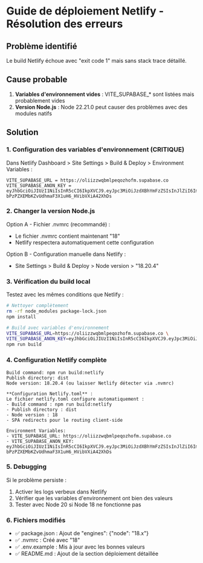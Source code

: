 # Guide de déploiement Netlify - Résolution des erreurs

## Problème identifié
Le build Netlify échoue avec "exit code 1" mais sans stack trace détaillé.

## Cause probable
1. **Variables d'environnement vides** : VITE_SUPABASE_* sont listées mais probablement vides
2. **Version Node.js** : Node 22.21.0 peut causer des problèmes avec des modules natifs

## Solution

### 1. Configuration des variables d'environnement (CRITIQUE)

Dans Netlify Dashboard > Site Settings > Build & Deploy > Environment Variables :

```
VITE_SUPABASE_URL = https://oliizzwqbmlpeqozhofm.supabase.co
VITE_SUPABASE_ANON_KEY = eyJhbGciOiJIUzI1NiIsInR5cCI6IkpXVCJ9.eyJpc3MiOiJzdXBhYmFzZSIsInJlZiI6Im9saWl6endxYm1scGVxb3pob2ZtIiwicm9sZSI6ImFub24iLCJpYXQiOjE3NTkzOTU5MzYsImV4cCI6MjA3NDk3MTkzNn0.G_E-bPzPZXEMbKZvUdhmaF3X1uH6_HVibVXiA42XhDs
```

### 2. Changer la version Node.js

Option A - Fichier .nvmrc (recommandé) :
- Le fichier .nvmrc contient maintenant "18"
- Netlify respectera automatiquement cette configuration

Option B - Configuration manuelle dans Netlify :
- Site Settings > Build & Deploy > Node version > "18.20.4"

### 3. Vérification du build local

Testez avec les mêmes conditions que Netlify :

```bash
# Nettoyer complètement
rm -rf node_modules package-lock.json
npm install

# Build avec variables d'environnement
VITE_SUPABASE_URL=https://oliizzwqbmlpeqozhofm.supabase.co \
VITE_SUPABASE_ANON_KEY=eyJhbGciOiJIUzI1NiIsInR5cCI6IkpXVCJ9.eyJpc3MiOiJzdXBhYmFzZSIsInJlZiI6Im9saWl6endxYm1scGVxb3pob2ZtIiwicm9sZSI6ImFub24iLCJpYXQiOjE3NTkzOTU5MzYsImV4cCI6MjA3NDk3MTkzNn0.G_E-bPzPZXEMbKZvUdhmaF3X1uH6_HVibVXiA42XhDs \
npm run build
```

### 4. Configuration Netlify complète

```
Build command: npm run build:netlify
Publish directory: dist
Node version: 18.20.4 (ou laisser Netlify détecter via .nvmrc)

**Configuration Netlify.toml** :
Le fichier netlify.toml configure automatiquement :
- Build command : npm run build:netlify
- Publish directory : dist  
- Node version : 18
- SPA redirects pour le routing client-side

Environment Variables:
- VITE_SUPABASE_URL: https://oliizzwqbmlpeqozhofm.supabase.co
- VITE_SUPABASE_ANON_KEY: eyJhbGciOiJIUzI1NiIsInR5cCI6IkpXVCJ9.eyJpc3MiOiJzdXBhYmFzZSIsInJlZiI6Im9saWl6endxYm1scGVxb3pob2ZtIiwicm9sZSI6ImFub24iLCJpYXQiOjE3NTkzOTU5MzYsImV4cCI6MjA3NDk3MTkzNn0.G_E-bPzPZXEMbKZvUdhmaF3X1uH6_HVibVXiA42XhDs
```

### 5. Debugging

Si le problème persiste :
1. Activer les logs verbeux dans Netlify
2. Vérifier que les variables d'environnement ont bien des valeurs
3. Tester avec Node 20 si Node 18 ne fonctionne pas

### 6. Fichiers modifiés

- ✅ package.json : Ajout de "engines": {"node": "18.x"}
- ✅ .nvmrc : Créé avec "18"
- ✅ .env.example : Mis à jour avec les bonnes valeurs
- ✅ README.md : Ajout de la section déploiement détaillée
